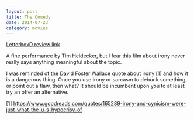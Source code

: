 ```yaml
---
layout: post
title: The Comedy 
date: 2014-07-23
category: movies
---
```

 
[LetterboxD review link](http://letterboxd.com/samarthbhaskar/film/the-comedy/)

 A fine performance by Tim Heidecker, but I fear this film about irony never really says anything meaningful about the topic. 

I was reminded of the David Foster Wallace quote about irony [1] and how it is a dangerous thing. Once you use irony or sarcasm to debunk something, or point out a flaw, then what? It should be incumbent upon you to at least try an offer an alternative. 

[1] https://www.goodreads.com/quotes/165289-irony-and-cynicism-were-just-what-the-u-s-hypocrisy-of

